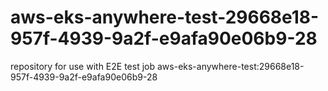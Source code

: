 # aws-eks-anywhere-test-29668e18-957f-4939-9a2f-e9afa90e06b9-28
repository for use with E2E test job aws-eks-anywhere-test:29668e18-957f-4939-9a2f-e9afa90e06b9-28
